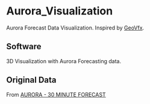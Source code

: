 # Aurora_Visualization
Aurora Forecast Data Visualization.
Inspired by [GeoVfx](https://github.com/keijiro/GeoVfx).

## Software
3D Visualization with Aurora Forecasting data.

## Original Data
From [AURORA - 30 MINUTE FORECAST](https://www.swpc.noaa.gov/products/aurora-30-minute-forecast)
